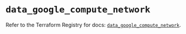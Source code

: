 # `data_google_compute_network`

Refer to the Terraform Registry for docs: [`data_google_compute_network`](https://registry.terraform.io/providers/hashicorp/google/6.18.0/docs/data-sources/compute_network).
